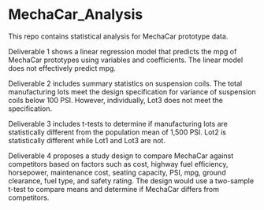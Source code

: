 # MechaCar_Analysis
This repo contains statistical analysis for MechaCar prototype data.

Deliverable 1 shows a linear regression model that predicts the mpg of MechaCar prototypes using variables and coefficients. The linear model does not effectively predict mpg.

Deliverable 2 includes summary statistics on suspension coils. The total manufacturing lots meet the design specification for variance of suspension coils below 100 PSI. However, individually, Lot3 does not meet the specification.

Deliverable 3 includes t-tests to determine if manufacturing lots are statistically different from the population mean of 1,500 PSI. Lot2 is statistically different while Lot1 and Lot3 are not.

Deliverable 4 proposes a study design to compare MechaCar against competitors based on factors such as cost, highway fuel efficiency, horsepower, maintenance cost, seating capacity, PSI, mpg, ground clearance, fuel type, and safety rating. The design would use a two-sample t-test to compare means and determine if MechaCar differs from competitors.
